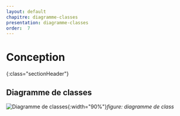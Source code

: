 ```yaml
---
layout: default
chapitre: diagramme-classes
presentation: diagramme-classes
order:  7
---
```

# Conception
{:class="sectionHeader"}

<!-- new slide -->

## Diagramme de classes    
![Diagramme de classes](/lab_crud/Gestion-projets/Conception/Diagramme-classe/Images/Diagramme-classe.png){:width="90%"}*figure: diagramme de class*

<!-- new slide -->

